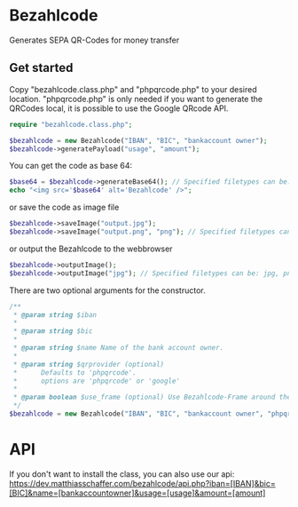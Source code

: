 # Bezahlcode
Generates SEPA QR-Codes for money transfer

## Get started
Copy "bezahlcode.class.php" and "phpqrcode.php" to your desired location.
"phpqrcode.php" is only needed if you want to generate the QRCodes local, it is possible to use the Google QRcode API.

```php
require "bezahlcode.class.php";

$bezahlcode = new Bezahlcode("IBAN", "BIC", "bankaccount owner");
$bezahlcode->generatePayload("usage", "amount");
```

You can get the code as base 64:
```php
$base64 = $bezahlcode->generateBase64(); // Specified filetypes can be: jpg, png, gif; defaults to jpg
echo "<img src='$base64' alt='Bezahlcode' />";
```

or save the code as image file
```php
$bezahlcode->saveImage("output.jpg");
$bezahlcode->saveImage("output.png", "png"); // Specified filetypes can be: jpg, png, gif; defaults to jpg
```

or output the Bezahlcode to the webbrowser
```php
$bezahlcode->outputImage();
$bezahlcode->outputImage("jpg"); // Specified filetypes can be: jpg, png, gif; defaults to jpg
```

There are two optional arguments for the constructor.
```php
/**
 * @param string $iban
 *
 * @param string $bic
 *
 * @param string $name Name of the bank account owner.
 *
 * @param string $qrprovider (optional)
 * 		Defaults to 'phpqrcode'.
 * 		options are 'phpqrcode' or 'google'
 *
 * @param boolean $use_frame (optional) Use Bezahlcode-Frame around the QRcode. Defined by the public variable $base64_frame
 */
$bezahlcode = new Bezahlcode("IBAN", "BIC", "bankaccount owner", "phpqrcode", true);
```

# API
If you don't want to install the class, you can also use our api:
https://dev.matthiasschaffer.com/bezahlcode/api.php?iban=[IBAN]&bic=[BIC]&name=[bankaccountowner]&usage=[usage]&amount=[amount]
